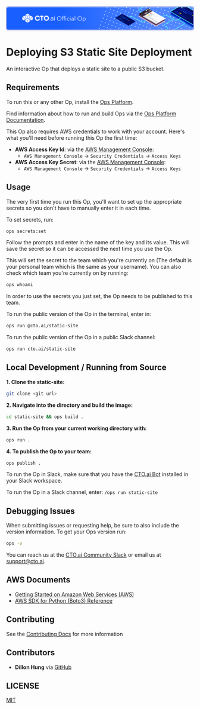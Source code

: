 ![](assets/banner.png)

# Deploying S3 Static Site Deployment

An interactive Op that deploys a static site to a public S3 bucket.

## Requirements

To run this or any other Op, install the [Ops Platform](https://cto.ai/platform).

Find information about how to run and build Ops via the [Ops Platform Documentation](https://cto.ai/docs/overview).

This Op also requires AWS credentials to work with your account. Here's what you'll need before running this Op the first time:

- **AWS Access Key Id**: via the [AWS Management Console](https://console.aws.amazon.com/):
  - `AWS Management Console` -> `Security Credentials` -> `Access Keys`
- **AWS Access Key Secret**: via the [AWS Management Console](https://console.aws.amazon.com/):
  - `AWS Management Console` -> `Security Credentials` -> `Access Keys`

## Usage

The very first time you run this Op, you'll want to set up the appropriate secrets so you don't have to manually enter it in each time.

To set secrets, run:

```bash
ops secrets:set
```

Follow the prompts and enter in the name of the key and its value. This will save the secret so it can be accessed the next time you use the Op.

This will set the secret to the team which you're currently on (The default is your personal team which is the same as your username). You can also check which team you're currently on by running:

```bash
ops whoami
```

In order to use the secrets you just set, the Op needs to be published to this team.

To run the public version of the Op in the terminal, enter in:

```bash
ops run @cto.ai/static-site
```

To run the public version of the Op in a public Slack channel:

```bash
ops run cto.ai/static-site
```

## Local Development / Running from Source

**1. Clone the static-site:**

```bash
git clone <git url>
```

**2. Navigate into the directory and build the image:**

```bash
cd static-site && ops build .
```

**3. Run the Op from your current working directory with:**

```bash
ops run .
```

**4. To publish the Op to your team:**

```bash
ops publish .
```
To run the Op in Slack, make sure that you have the [CTO.ai Bot](https://cto.ai/platform) installed
in your Slack workspace.

To run the Op in a Slack channel, enter:
`/ops run static-site`

## Debugging Issues

When submitting issues or requesting help, be sure to also include the version information. To get your Ops version run:

```bash
ops -v
```

You can reach us at the [CTO.ai Community Slack](https://cto-ai-community.slack.com/) or email us at support@cto.ai.

## AWS Documents

- [Getting Started on Amazon Web Services (AWS)](https://aws.amazon.com/getting-started/)
- [AWS SDK for Python (Boto3) Reference](https://boto3.amazonaws.com/v1/documentation/api/latest/reference/services/index.html)

## Contributing

See the [Contributing Docs](CONTRIBUTING.md) for more information

## Contributors

- **Dillon Hung** via [GitHub](https://github.com/dhungdata)

## LICENSE

[MIT](LICENSE.txt)
